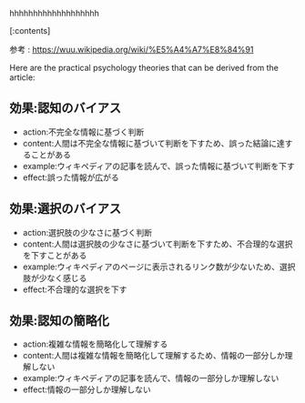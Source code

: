 

hhhhhhhhhhhhhhhhhhh
    
[:contents]

参考 : https://wuu.wikipedia.org/wiki/%E5%A4%A7%E8%84%91

Here are the practical psychology theories that can be derived from the article:

## 効果:認知のバイアス
- action:不完全な情報に基づく判断
- content:人間は不完全な情報に基づいて判断を下すため、誤った結論に達することがある
- example:ウィキペディアの記事を読んで、誤った情報に基づいて判断を下す
- effect:誤った情報が広がる

## 効果:選択のバイアス
- action:選択肢の少なさに基づく判断
- content:人間は選択肢の少なさに基づいて判断を下すため、不合理的な選択を下すことがある
- example:ウィキペディアのページに表示されるリンク数が少ないため、選択肢が少なく感じる
- effect:不合理的な選択を下す

## 効果:認知の簡略化
- action:複雑な情報を簡略化して理解する
- content:人間は複雑な情報を簡略化して理解するため、情報の一部分しか理解しない
- example:ウィキペディアの記事を読んで、情報の一部分しか理解しない
- effect:情報の一部分しか理解しない

    